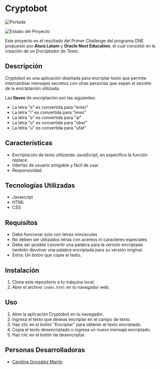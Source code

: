 # Cryptobot

![Portada](https://github.com/Carolina0709/Challenge-Encriptador/assets/71415586/a4a68224-08bf-42ba-89f0-f25c9b1d7db0)

![Estado del Proyecto](https://img.shields.io/badge/Estado-Terminado-brightgreen)

Este proyecto es el resultado del Primer Challenge del programa ONE propuesto por **Alura Latam** y **Oracle Next Education**, el cual consistió en la creación de un *Encriptador de Texto*.

## Descripción

Cryptobot es una aplicación diseñada para encriptar texto que permite intercambiar mensajes secretos con otras personas que sepan el secreto de la encriptación utilizada.

Las **llaves** de encriptación son las siguientes:

- La letra "e" es convertida para "enter"
- La letra "i" es convertida para "imes"
- La letra "a" es convertida para "ai"
- La letra "o" es convertida para "ober"
- La letra "u" es convertida para "ufat"

## Características

- Encriptación de texto utilizando JavaScript, en especifico la función replace.
- Interfaz de usuario amigable y fácil de usar.
- Responsividad.

## Tecnologías Utilizadas

- Javascript
- HTML
- CSS

## Requisitos

- Debe funcionar solo con letras minúsculas
- No deben ser utilizados letras con acentos ni caracteres especiales
- Debe ser posible convertir una palabra para la versión encriptada también devolver una palabra encriptada para su versión original.
- Extra: Un botón que copie el texto.
  
## Instalación

1. Clona este repositorio a tu máquina local.
2. Abre el archivo `index.html` en tu navegador web.

## Uso

1. Abre la aplicación Cryptobot en tu navegador.
2. Ingresa el texto que deseas encriptar en el campo de texto.
3. Haz clic en el botón "Encriptar" para obtener el texto encriptado.
4. Copia el texto desencriptado o ingresa un nuevo mensaje encriptado.
5. Haz clic en el botón de desencriptar.

## Personas Desarrolladoras

- [Carolina González Martín](https://github.com/Carolina0709)

